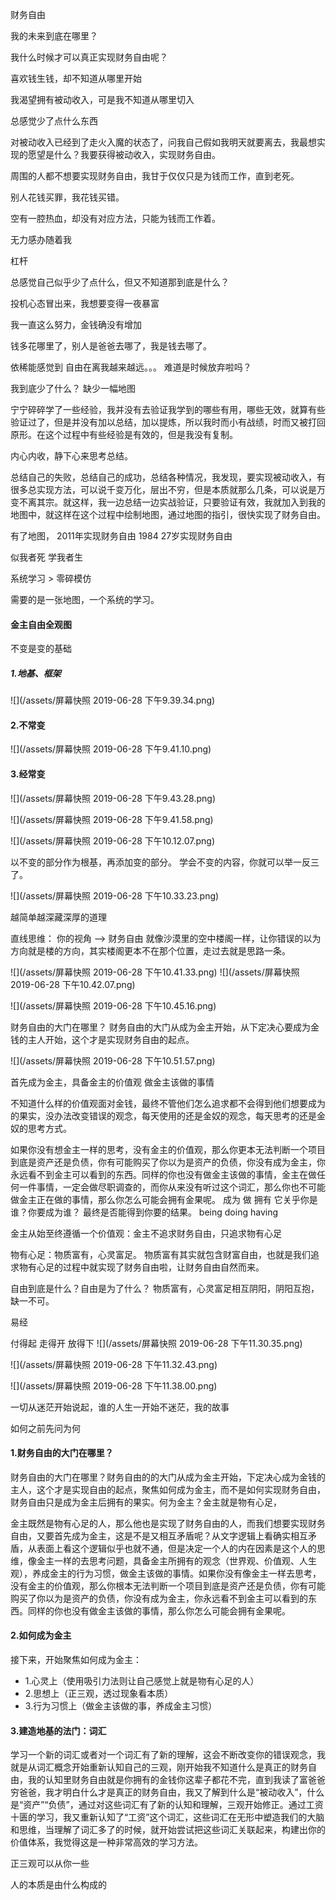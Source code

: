 
财务自由

我的未来到底在哪里？

我什么时候才可以真正实现财务自由呢？


喜欢钱生钱，却不知道从哪里开始

我渴望拥有被动收入，可是我不知道从哪里切入

总感觉少了点什么东西

对被动收入已经到了走火入魔的状态了，问我自己假如我明天就要离去，我最想实现的愿望是什么？我要获得被动收入，实现财务自由。

周围的人都不想要实现财务自由，我甘于仅仅只是为钱而工作，直到老死。

别人花钱买罪，我花钱买错。

空有一腔热血，却没有对应方法，只能为钱而工作着。

无力感办随着我

杠杆

总感觉自己似乎少了点什么，但又不知道那到底是什么？

投机心态冒出来，我想要变得一夜暴富

我一直这么努力，金钱确没有增加

钱多花哪里了，别人是爸爸去哪了，我是钱去哪了。


依稀能感觉到
自由在离我越来越远。。。
难道是时候放弃啦吗？

我到底少了什么？
缺少一幅地图

宁宁碎碎学了一些经验，我并没有去验证我学到的哪些有用，哪些无效，就算有些验证过了，但是并没有加以总结，加以提炼，所以我时而小有战绩，时而又被打回原形。在这个过程中有些经验是有效的，但是我没有复制。

内心内收，静下心来思考总结。


总结自己的失败，总结自己的成功，总结各种情况，我发现，要实现被动收入，有很多总实现方法，可以说千变万化，层出不穷，但是本质就那么几条，可以说是万变不离其宗。就这样，我一边总结一边实战验证，只要验证有效，我就加入到我的地图中，就这样在这个过程中绘制地图，通过地图的指引，很快实现了财务自由。


有了地图，
2011年实现财务自由   1984   27岁实现财务自由

似我者死
学我者生

系统学习  >  零碎模仿

需要的是一张地图，一个系统的学习。

#### 金主自由全观图


不变是变的基础

##### 1.地基、框架

![](/assets/屏幕快照 2019-06-28 下午9.39.34.png)

#### 2.不常变
![](/assets/屏幕快照 2019-06-28 下午9.41.10.png)
#### 3.经常变
![](/assets/屏幕快照 2019-06-28 下午9.43.28.png)


![](/assets/屏幕快照 2019-06-28 下午9.41.58.png)


![](/assets/屏幕快照 2019-06-28 下午10.12.07.png)


以不变的部分作为根基，再添加变的部分。
学会不变的内容，你就可以举一反三了。


![](/assets/屏幕快照 2019-06-28 下午10.33.23.png)


越简单越深藏深厚的道理

直线思维： 你的视角 -->  财务自由 
就像沙漠里的空中楼阁一样，让你错误的以为方向就是楼的方向，其实楼阁更本不在那个位置，走过去就是思路一条。

![](/assets/屏幕快照 2019-06-28 下午10.41.33.png)
![](/assets/屏幕快照 2019-06-28 下午10.42.07.png)


![](/assets/屏幕快照 2019-06-28 下午10.45.16.png)

财务自由的大门在哪里？
财务自由的大门从成为金主开始，从下定决心要成为金钱的主人开始，这个才是实现财务自由的起点。

![](/assets/屏幕快照 2019-06-28 下午10.51.57.png)


首先成为金主，具备金主的价值观
做金主该做的事情

不知道什么样的价值观面对金钱，最终不管他们怎么追求都不会得到他们想要成为的果实，没办法改变错误的观念，每天使用的还是金奴的观念，每天思考的还是金奴的思考方式。

如果你没有想金主一样的思考，没有金主的价值观，那么你更本无法判断一个项目到底是资产还是负债，你有可能购买了你以为是资产的负债，你没有成为金主，你永远看不到金主可以看到的东西。同样的你也没有做金主该做的事情，金主在做任何一件事情，一定会做尽职调查的，而你从来没有听过这个词汇，那么你也不可能做金主正在做的事情，那么你怎么可能会拥有金果呢。
成为  做  拥有  它关乎你是谁？你要成为谁？ 最终是否能得到你要的结果。
being   doing   having

金主从始至终遵循一个价值观：金主不追求财务自由，只追求物有心足

物有心足：物质富有，心灵富足。
物质富有其实就包含财富自由，也就是我们追求物有心足的过程中就实现了财务自由啦，让财务自由自然而来。

自由到底是什么？自由是为了什么？
物质富有，心灵富足相互阴阳，阴阳互抱，缺一不可。

易经

付得起   走得开   放得下
![](/assets/屏幕快照 2019-06-28 下午11.30.35.png)


![](/assets/屏幕快照 2019-06-28 下午11.32.43.png)

![](/assets/屏幕快照 2019-06-28 下午11.38.00.png)


一切从迷茫开始说起，谁的人生一开始不迷茫，我的故事


如何之前先问为何

#### 1.财务自由的大门在哪里？
财务自由的大门在哪里？财务自由的的大门从成为金主开始，下定决心成为金钱的主人，这个才是实现自由的起点，聚焦如何成为金主，而不是如何实现财务自由，财务自由只是成为金主后拥有的果实。何为金主？金主就是物有心足，

金主既然是物有心足的人，那么他也是实现了财务自由的人，而我们想要实现财务自由，又要首先成为金主，这是不是又相互矛盾呢？从文字逻辑上看确实相互矛盾，从表面上看这个逻辑似乎也就不通，但是决定一个人的内在因素是这个人的思维，像金主一样的去思考问题，具备金主所拥有的观念（世界观、价值观、人生观），养成金主的行为习惯，做金主该做的事情。如果你没有像金主一样去思考，没有金主的价值观，那么你根本无法判断一个项目到底是资产还是负债，你有可能购买了你以为是资产的负债，你没有成为金主，你永远看不到金主可以看到的东西。同样的你也没有做金主该做的事情，那么你怎么可能会拥有金果呢。

#### 2.如何成为金主
接下来，开始聚焦如何成为金主：
* 1.心灵上（使用吸引力法则让自己感觉上就是物有心足的人）
* 2.思想上（正三观，透过现象看本质）
* 3.行为习惯上（做金主该做的事，养成金主习惯）

#### 3.建造地基的法门：词汇
学习一个新的词汇或者对一个词汇有了新的理解，这会不断改变你的错误观念，我就是从词汇概念开始重新认知自己的三观，刚开始我不知道什么是真正的财务自由，我的认知里财务自由就是你拥有的金钱你这辈子都花不完，直到我读了富爸爸穷爸爸，我才明白什么才是真正的财务自由，我又了解到什么是“被动收入”，什么是“资产”“负债”，通过对这些词汇有了新的认知和理解，三观开始修正。通过工资十匮的学习，我又重新认知了“工资”这个词汇，这些词汇在无形中塑造我们的大脑和思维，当理解了词汇多了的时候，就开始尝试把这些词汇关联起来，构建出你的价值体系，我觉得这是一种非常高效的学习方法。


正三观可以从你一些


人的本质是由什么构成的






